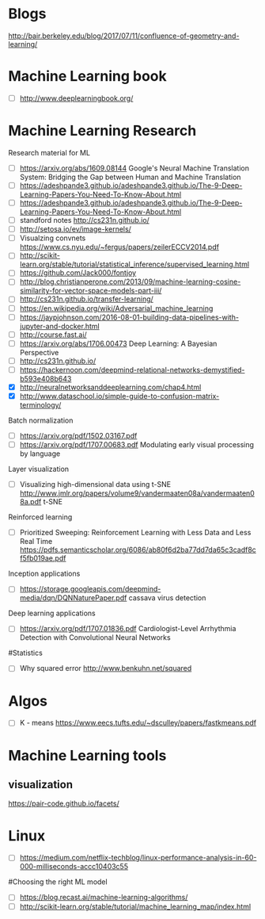 # Blogs
http://bair.berkeley.edu/blog/2017/07/11/confluence-of-geometry-and-learning/


# Machine Learning book
- [ ] http://www.deeplearningbook.org/

# Machine Learning Research
Research material for ML
- [ ] https://arxiv.org/abs/1609.08144  Google's Neural Machine Translation System: Bridging the Gap between Human and Machine Translation
- [ ] https://adeshpande3.github.io/adeshpande3.github.io/The-9-Deep-Learning-Papers-You-Need-To-Know-About.html
- [ ] https://adeshpande3.github.io/adeshpande3.github.io/The-9-Deep-Learning-Papers-You-Need-To-Know-About.html
- [ ] standford notes http://cs231n.github.io/
- [ ] http://setosa.io/ev/image-kernels/
- [ ] Visualzing convnets https://www.cs.nyu.edu/~fergus/papers/zeilerECCV2014.pdf
- [ ] http://scikit-learn.org/stable/tutorial/statistical_inference/supervised_learning.html
- [ ] https://github.com/Jack000/fontjoy
- [ ] http://blog.christianperone.com/2013/09/machine-learning-cosine-similarity-for-vector-space-models-part-iii/
- [ ] http://cs231n.github.io/transfer-learning/
- [ ] https://en.wikipedia.org/wiki/Adversarial_machine_learning
- [ ] https://jaypjohnson.com/2016-08-01-building-data-pipelines-with-jupyter-and-docker.html
- [ ] http://course.fast.ai/
- [ ] https://arxiv.org/abs/1706.00473 Deep Learning: A Bayesian Perspective
- [ ] http://cs231n.github.io/
- [ ] https://hackernoon.com/deepmind-relational-networks-demystified-b593e408b643
- [x] http://neuralnetworksanddeeplearning.com/chap4.html
- [x] http://www.dataschool.io/simple-guide-to-confusion-matrix-terminology/

Batch normalization
- [ ] https://arxiv.org/pdf/1502.03167.pdf
- [ ] https://arxiv.org/pdf/1707.00683.pdf Modulating early visual processing by language

Layer visualization
- [ ] Visualizing high-dimensional data using t-SNE http://www.jmlr.org/papers/volume9/vandermaaten08a/vandermaaten08a.pdf
t-SNE

Reinforced learning
- [ ] Prioritized Sweeping: Reinforcement Learning with Less Data and Less Real Time https://pdfs.semanticscholar.org/6086/ab80f6d2ba77dd7da65c3cadf8cf5fb019ae.pdf

Inception applications
- [ ] https://storage.googleapis.com/deepmind-media/dqn/DQNNaturePaper.pdf cassava virus detection

Deep learning applications
- [ ] https://arxiv.org/pdf/1707.01836.pdf Cardiologist-Level Arrhythmia Detection with Convolutional Neural Networks


#Statistics

- [ ] Why squared error http://www.benkuhn.net/squared

# Algos
- [ ] K - means https://www.eecs.tufts.edu/~dsculley/papers/fastkmeans.pdf

# Machine Learning tools

## visualization 
https://pair-code.github.io/facets/

# Linux
- [ ] https://medium.com/netflix-techblog/linux-performance-analysis-in-60-000-milliseconds-accc10403c55


#Choosing the right ML model

- [ ] https://blog.recast.ai/machine-learning-algorithms/
- [ ] http://scikit-learn.org/stable/tutorial/machine_learning_map/index.html
